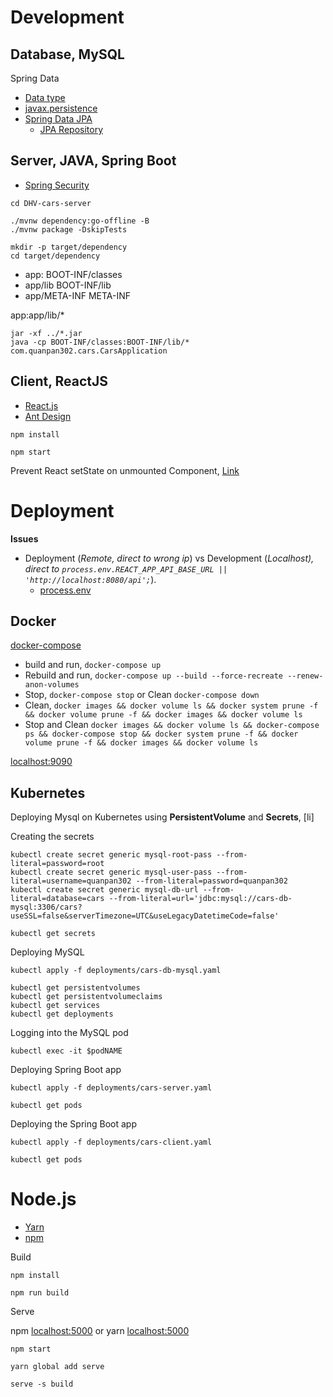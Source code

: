 # Development

## Database, MySQL

Spring Data

- [Data type](https://docs.oracle.com/cd/E19159-01/819-3672/gbxjk/index.html)
- [javax.persistence](https://docs.oracle.com/javaee/7/api/javax/persistence/package-summary.html)
- [Spring Data JPA](https://spring.io/projects/spring-data-jpa)
  - [JPA Repository](https://docs.spring.io/spring-data/jpa/docs/1.5.0.RELEASE/reference/html/jpa.repositories.html)

## Server, JAVA, Spring Boot

- [Spring Security](https://spring.io/projects/spring-security)

```shell script
cd DHV-cars-server

./mvnw dependency:go-offline -B
./mvnw package -DskipTests
```

```shell script
mkdir -p target/dependency
cd target/dependency
```

- app:          BOOT-INF/classes
- app/lib       BOOT-INF/lib
- app/META-INF  META-INF

app:app/lib/* 

```shell script
jar -xf ../*.jar
java -cp BOOT-INF/classes:BOOT-INF/lib/* com.quanpan302.cars.CarsApplication
```

## Client, ReactJS

- [React.js](https://reactjs.org)
- [Ant Design](https://ant.design)

```shell script
npm install

npm start
```

Prevent React setState on unmounted Component, [Link](https://www.robinwieruch.de/react-warning-cant-call-setstate-on-an-unmounted-component)

# Deployment

**Issues**

- Deployment (_Remote, direct to wrong ip_) vs
  Development (_Localhost), direct to `process.env.REACT_APP_API_BASE_URL || 'http://localhost:8080/api';`_).
  - [process.env](https://codeburst.io/process-env-what-it-is-and-why-when-how-to-use-it-effectively-505d0b2831e7)

## Docker

[docker-compose](https://docs.docker.com/compose/gettingstarted/)

- build and run, `docker-compose up`
- Rebuild and run, `docker-compose up --build --force-recreate --renew-anon-volumes`
- Stop, `docker-compose stop` or Clean `docker-compose down`
- Clean, `docker images && docker volume ls && docker system prune -f && docker volume prune -f && docker images && docker volume ls`
- Stop and Clean `docker images && docker volume ls && docker-compose ps && docker-compose stop && docker system prune -f && docker volume prune -f && docker images && docker volume ls`

[localhost:9090](http://localhost:9090)

## Kubernetes

Deploying Mysql on Kubernetes using **PersistentVolume** and **Secrets**, [li]
    
Creating the secrets

```shell script
kubectl create secret generic mysql-root-pass --from-literal=password=root
kubectl create secret generic mysql-user-pass --from-literal=username=quanpan302 --from-literal=password=quanpan302
kubectl create secret generic mysql-db-url --from-literal=database=cars --from-literal=url='jdbc:mysql://cars-db-mysql:3306/cars?useSSL=false&serverTimezone=UTC&useLegacyDatetimeCode=false'

kubectl get secrets
```

Deploying MySQL

```shell script
kubectl apply -f deployments/cars-db-mysql.yaml

kubectl get persistentvolumes
kubectl get persistentvolumeclaims
kubectl get services
kubectl get deployments
```

Logging into the MySQL pod

```shell script
kubectl exec -it $podNAME
```

Deploying Spring Boot app

```shell script
kubectl apply -f deployments/cars-server.yaml

kubectl get pods
```
Deploying the Spring Boot app

```shell script
kubectl apply -f deployments/cars-client.yaml

kubectl get pods
```

# Node.js

- [Yarn](https://yarnpkg.com/cli/install)
- [npm](https://docs.npmjs.com/cli/install)

Build

```shell script
npm install

npm run build
```

Serve

npm [localhost:5000](http://localhost:3000) or 
yarn [localhost:5000](http://localhost:5000)

```shell script
npm start
```

```shell script
yarn global add serve

serve -s build
```
